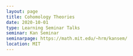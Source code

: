 ```yaml
---
layout: page
title: Cohomology Theories
date: 2020-10-01
type: Learning Seminar Talks
seminar: Kan Seminar
seminarpage: https://math.mit.edu/~hrm/kansem/
location: MIT
---
```

